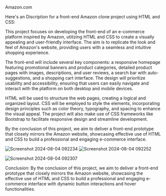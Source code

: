Amazon.com

Here's an Discription for a front-end Amazon clone project using HTML and CSS:

This project focuses on developing the front-end of an e-commerce platform inspired by Amazon, utilizing HTML and CSS to create a visually appealing and user-friendly interface. The aim is to replicate the look and feel of Amazon's website, providing users with a seamless and intuitive shopping experience.

The front-end will include several key components: a responsive homepage featuring promotional banners and product categories, detailed product pages with images, descriptions, and user reviews, a search bar with auto-suggestions, and a shopping cart interface. The design will prioritize usability and accessibility, ensuring that users can easily navigate and interact with the platform on both desktop and mobile devices.

HTML will be used to structure the web pages, creating a logical and organized layout. CSS will be employed to style the elements, incorporating design principles such as color theory, typography, and spacing to enhance the visual appeal. The project will also make use of CSS frameworks like Bootstrap to facilitate responsive design and streamline development.

By the conclusion of this project, we aim to deliver a front-end prototype that closely mirrors the Amazon website, showcasing effective use of HTML and CSS to build a professional and engaging e-commerce interface.


![Screenshot 2024-08-04 092234](https://github.com/user-attachments/assets/2651b23c-f95a-4927-8119-45a80ae24d97)
![Screenshot 2024-08-04 092252](https://github.com/user-attachments/assets/b5d14dbc-9b7f-4b76-bc1f-3dee881dcc7a)

![Screenshot 2024-08-04 092307](https://github.com/user-attachments/assets/8a3c4cda-4914-4a80-b4d1-27c4ae786344)

Conclusion:
By the conclusion of this project, we aim to deliver a front-end prototype that closely mirrors the Amazon website, showcasing the effective use of HTML and CSS to build a professional and engaging e-commerce interface with dynamic button interactions and hover functionalities.
